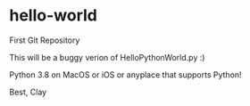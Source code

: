 # hello-world
First Git Repository

This will be a buggy verion of HelloPythonWorld.py :)

Python 3.8 on MacOS or iOS or anyplace that supports Python!

Best,
Clay
